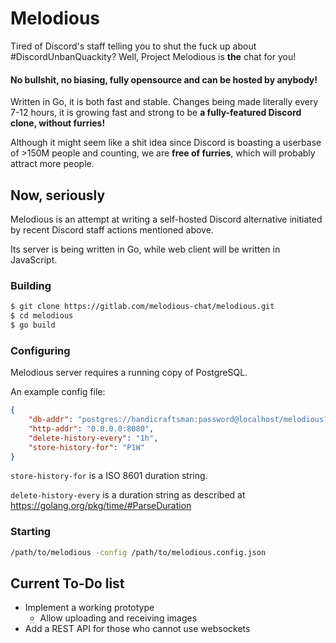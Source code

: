 # Melodious

Tired of Discord's staff telling you to shut the fuck up about #DiscordUnbanQuackity?
Well, Project Melodious is **the** chat for you!

#### No bullshit, no biasing, fully opensource and can be hosted by anybody!

Written in Go, it is both fast and stable. Changes being made literally every 7-12 hours, it is growing fast and strong to be **a fully-featured Discord clone, without furries!**

Although it might seem like a shit idea since Discord is boasting a userbase of >150M people and counting, we are **free of furries**, which will probably attract more people.

## Now, seriously

Melodious is an attempt at writing a self-hosted Discord alternative initiated by recent Discord staff actions mentioned above.

Its server is being written in Go, while web client will be written in JavaScript.

### Building

```bash
$ git clone https://gitlab.com/melodious-chat/melodious.git
$ cd melodious
$ go build
```

### Configuring

Melodious server requires a running copy of PostgreSQL.

An example config file:

```json
{
    "db-addr": "postgres://handicraftsman:password@localhost/melodious?sslmode=disable",
    "http-addr": "0.0.0.0:8080",
    "delete-history-every": "1h",
    "store-history-for": "P1W"
}
```

`store-history-for` is a ISO 8601 duration string.

`delete-history-every` is a duration string as described at https://golang.org/pkg/time/#ParseDuration

### Starting

```bash
/path/to/melodious -config /path/to/melodious.config.json
```

## Current To-Do list

* Implement a working prototype
  * Allow uploading and receiving images
* Add a REST API for those who cannot use websockets
